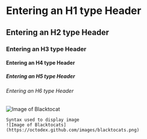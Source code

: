 # Entering an H1 type Header 
## Entering an H2 type Header
### Entering an H3 type Header
#### Entering an H4 type Header
##### Entering an H5 type Header
###### Entering an H6 type Header
![Image of Blacktocat](https://octodex.github.com/images/blacktocats.png)
```
Syntax used to display image
![Image of Blacktocats](https://octodex.github.com/images/blacktocats.png)
```
